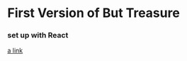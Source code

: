 # First Version of But Treasure
### set up with React

[a link](https://benevolent-sunburst-f8413f.netlify.app/)
